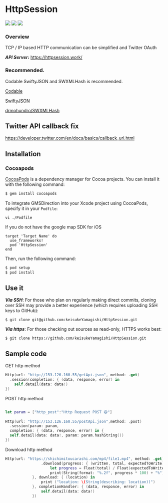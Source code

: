 # HttpSession

[![](https://img.shields.io/badge/Twitter-O--Liker%20Error-blue.svg)](https://twitter.com/O_Linker_Error)
[![](https://img.shields.io/badge/lang-swift4.0-ff69b4.svg)](https://developer.apple.com/jp/swift/)
[![](https://img.shields.io/badge/licence-MIT-green.svg)](https://github.com/keisukeYamagishi/HttpRequest/blob/master/LICENSE)

### Overview

TCP / IP based HTTP communication can be simplified
and Twitter OAuth

***API Server:*** https://httpsession.work/

### Recommended.

Codable SwiftyJSON and SWXMLHash is recommended.

[Codable](https://developer.apple.com/documentation/swift/codable)

[SwiftyJSON](https://github.com/SwiftyJSON/SwiftyJSON)

[drmohundro/SWXMLHash](https://github.com/drmohundro/SWXMLHash)

## Twitter API callback fix

https://developer.twitter.com/en/docs/basics/callback_url.html

## Installation

### Cocoapods

[CocoaPods](https://cocoapods.org/pods/HttpSession) is a dependency manager for Cocoa projects. You can install it with the following command:

```bash
$ gem install cocoapods
```
To integrate GMSDirection into your Xcode project using CocoaPods, specify it in your `Podfile`:

```
vi ./Podfile 
```

If you do not have the google map SDK for iOS

```
target 'Target Name' do
  use_frameworks!
  pod 'HttpSession'
end
```
Then, run the following command:

```bash
$ pod setup
$ pod install
```

## Use it

***Via SSH***: For those who plan on regularly making direct commits, cloning over SSH may provide a better experience (which requires uploading SSH keys to GitHub):

```
$ git clone git@github.com:keisukeYamagishi/HttpSession.git
```
***Via https***: For those checking out sources as read-only, HTTPS works best:

```
$ git clone https://github.com/keisukeYamagishi/HttpSession.git
```

## Sample code

GET http method

```swift
Http(url: "http://153.126.160.55/getApi.json", method: .get)
  .session(completion: { (data, responce, error) in
    self.detail(data: data!)
})
```

POST http method

```swift

let param = ["http_post":"Http Request POST 😄"]
            
Http(url: "http://153.126.160.55/postApi.json",method: .post)
  .session(param: param,
  completion: { (data, responce, error) in {
  self.detail(data: data!, param: param.hashString())
})

```

Download http method

```swift
Http(url: "https://shichimitoucarashi.com/mp4/file1.mp4", method: .get)
                .download(progress: { (written, total, expectedToWrite) in
                    let progress = Float(total) / Float(expectedToWrite)
                    print(String(format: "%.2f", progress * 100) + "%")                    
            }, download: { (location) in
                print ("location: \(String(describing: location))")
            }, completionHandler: { (data, responce, error) in
                self.detail(data: data!)
            })
```

